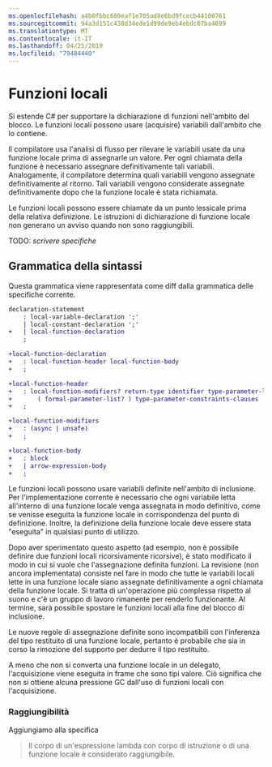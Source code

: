 ```yaml
---
ms.openlocfilehash: a4b0fbbc600eaf1e705ad8e6bd9fcecb44100761
ms.sourcegitcommit: 94a3d151c438d34ede1d99de9eb4ebdc07ba4699
ms.translationtype: MT
ms.contentlocale: it-IT
ms.lasthandoff: 04/25/2019
ms.locfileid: "79484440"
---
```

# <a name="local-functions"></a>Funzioni locali

Si estende C# per supportare la dichiarazione di funzioni nell'ambito del blocco. Le funzioni locali possono usare (acquisire) variabili dall'ambito che lo contiene.

Il compilatore usa l'analisi di flusso per rilevare le variabili usate da una funzione locale prima di assegnarle un valore. Per ogni chiamata della funzione è necessario assegnare definitivamente tali variabili. Analogamente, il compilatore determina quali variabili vengono assegnate definitivamente al ritorno. Tali variabili vengono considerate assegnate definitivamente dopo che la funzione locale è stata richiamata.

Le funzioni locali possono essere chiamate da un punto lessicale prima della relativa definizione. Le istruzioni di dichiarazione di funzione locale non generano un avviso quando non sono raggiungibili.

TODO: _scrivere specifiche_

## <a name="syntax-grammar"></a>Grammatica della sintassi

Questa grammatica viene rappresentata come diff dalla grammatica delle specifiche corrente.

```diff
declaration-statement
    : local-variable-declaration ';'
    | local-constant-declaration ';'
+   | local-function-declaration
    ;

+local-function-declaration
+   : local-function-header local-function-body
+   ;

+local-function-header
+   : local-function-modifiers? return-type identifier type-parameter-list?
+       ( formal-parameter-list? ) type-parameter-constraints-clauses
+   ;

+local-function-modifiers
+   : (async | unsafe)
+   ;

+local-function-body
+   : block
+   | arrow-expression-body
+   ;
```

Le funzioni locali possono usare variabili definite nell'ambito di inclusione. Per l'implementazione corrente è necessario che ogni variabile letta all'interno di una funzione locale venga assegnata in modo definitivo, come se venisse eseguita la funzione locale in corrispondenza del punto di definizione. Inoltre, la definizione della funzione locale deve essere stata "eseguita" in qualsiasi punto di utilizzo.

Dopo aver sperimentato questo aspetto (ad esempio, non è possibile definire due funzioni locali ricorsivamente ricorsive), è stato modificato il modo in cui si vuole che l'assegnazione definita funzioni. La revisione (non ancora implementata) consiste nel fare in modo che tutte le variabili locali lette in una funzione locale siano assegnate definitivamente a ogni chiamata della funzione locale. Si tratta di un'operazione più complessa rispetto al suono e c'è un gruppo di lavoro rimanente per renderlo funzionante. Al termine, sarà possibile spostare le funzioni locali alla fine del blocco di inclusione.

Le nuove regole di assegnazione definite sono incompatibili con l'inferenza del tipo restituito di una funzione locale, pertanto è probabile che sia in corso la rimozione del supporto per dedurre il tipo restituito.

A meno che non si converta una funzione locale in un delegato, l'acquisizione viene eseguita in frame che sono tipi valore. Ciò significa che non si ottiene alcuna pressione GC dall'uso di funzioni locali con l'acquisizione.

### <a name="reachability"></a>Raggiungibilità

Aggiungiamo alla specifica

> Il corpo di un'espressione lambda con corpo di istruzione o di una funzione locale è considerato raggiungibile.
